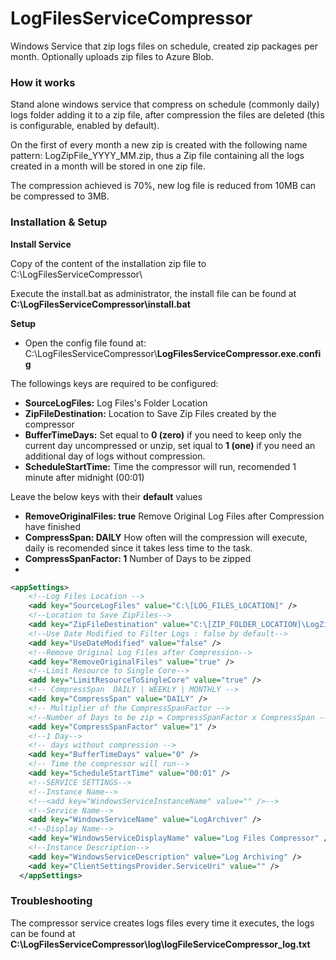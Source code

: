 # LogFilesServiceCompressor

Windows Service that zip logs files on schedule, created zip packages per month. Optionally uploads zip files to Azure Blob.

### How it works

Stand alone windows service that compress on schedule (commonly daily) logs folder adding it to a zip file, after compression the files are deleted (this is configurable, enabled by default). 

On the first of every month a new zip is created with the following name pattern: LogZipFile_YYYY_MM.zip, thus a Zip file containing all the logs created in a month will be stored in one zip file. 

The compression achieved is 70%, new log file is reduced from 10MB can be compressed to 3MB.

### Installation & Setup

**Install Service**

Copy of the content of the installation zip file to C:\LogFilesServiceCompressor\

Execute the install.bat as administrator, the install file can be found at **C:\LogFilesServiceCompressor\install.bat**

**Setup**

+ Open the config file found at: C:\LogFilesServiceCompressor\\**LogFilesServiceCompressor.exe.config**

The followings keys are required to be configured:

+ **SourceLogFiles:** Log Files's Folder Location 
+ **ZipFileDestination:** Location to Save Zip Files created by the compressor
+ **BufferTimeDays:** Set equal to **0 (zero)** if you need to keep only the current day uncompressed or unzip, set iqual to **1 (one)** if you need an additional day of logs without compression. 
+ **ScheduleStartTime:** Time the compressor will run, recomended 1 minute after midnight (00:01)

Leave the below keys with their **default** values

+ **RemoveOriginalFiles: true** Remove Original Log Files after Compression have finished
+ **CompressSpan: DAILY** How often will the compression will execute, daily is recomended since it takes less time to the task.
+ **CompressSpanFactor: 1** Number of Days to be zipped 
+ 

```xml
<appSettings>
    <!--Log Files Location -->
    <add key="SourceLogFiles" value="C:\[LOG_FILES_LOCATION]" />
    <!--Location to Save ZipFiles-->
    <add key="ZipFileDestination" value="C:\[ZIP_FOLDER_LOCATION]\LogZipFile_YYYY_MM.zip" />
    <!--Use Date Modified to Filter Logs : false by default-->
    <add key="UseDateModified" value="false" />
    <!--Remove Original Log Files after Compression-->
    <add key="RemoveOriginalFiles" value="true" />
    <!--Limit Resource to Single Core-->
    <add key="LimitResourceToSingleCore" value="true" />
    <!-- CompressSpan  DAILY | WEEKLY | MONTHLY -->
    <add key="CompressSpan" value="DAILY" />
    <!-- Multiplier of the CompressSpanFactor -->
    <!--Number of Days to be zip = CompressSpanFactor x CompressSpan -->
    <add key="CompressSpanFactor" value="1" />
    <!--1 Day-->
    <!-- days without compression -->
    <add key="BufferTimeDays" value="0" />
    <!-- Time the compressor will run-->
    <add key="ScheduleStartTime" value="00:01" />
    <!--SERVICE SETTINGS-->
    <!--Instance Name-->
    <!--<add key="WindowsServiceInstanceName" value="" />-->
    <!--Service Name-->
    <add key="WindowsServiceName" value="LogArchiver" />
    <!--Display Name-->
    <add key="WindowsServiceDisplayName" value="Log Files Compressor" />
    <!--Instance Description-->
    <add key="WindowsServiceDescription" value="Log Archiving" />
    <add key="ClientSettingsProvider.ServiceUri" value="" />
  </appSettings>
```
### Troubleshooting

The compressor service creates logs files every time it executes, the logs can be found at **C:\LogFilesServiceCompressor\log\logFileServiceCompressor_log.txt**

